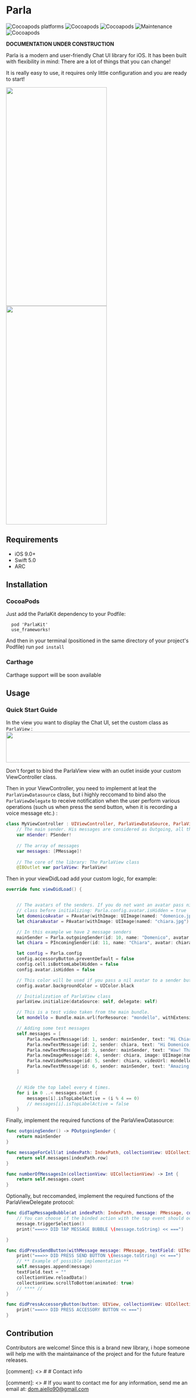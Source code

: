 # Parla

![Cocoapods platforms](https://img.shields.io/cocoapods/p/ParlaKit.svg?color=%23fb0006)
![Cocoapods](https://img.shields.io/badge/language-swift%205.0-red.svg)
![Cocoapods](https://img.shields.io/cocoapods/v/ParlaKit.svg?color=green)
![Maintenance](https://img.shields.io/maintenance/yes/2019.svg)
![Cocoapods](https://img.shields.io/cocoapods/l/ParlaKit.svg)

**DOCUMENTATION UNDER CONSTRUCTION**

Parla is a modern and user-friendly Chat UI library for iOS. It has been built with flexibility in mind: There are a lot of things that you can change!

It is really easy to use, it requires only little configuration and you are ready to start!

<img src="https://github.com/cyclonesword/parla/blob/master/Test%20Resources/Simulator%20Screen%20Shot%20-%20iPhone%20X%CA%80%20-%202019-05-18%20at%2012.17.41.png?raw=true" width="276" height="598"><img src="https://github.com/cyclonesword/parla/blob/master/Test%20Resources/Simulator%20Screen%20Shot%20-%20iPhone%20X%CA%80%20-%202019-05-18%20at%2012.17.46.png?raw=true" width="276" height="598">

## Requirements

* iOS 9.0+
* Swift 5.0
* ARC

## Installation
### CocoaPods

Just add the ParlaKit dependency to your Podfile:
```cocoapods
  pod 'ParlaKit'
  use_frameworks!
```
And then in your terminal (positioned in the same directory of your project's Podfile) run ```pod install``` 

### Carthage
Carthage support will be soon available

## Usage
### Quick Start Guide

In the view you want to display the Chat UI, set the custom class as  ```ParlaView``` :
<img src="https://github.com/cyclonesword/parla/blob/master/parla/Test%20Resources/github_task_1.png?raw=true" width="821" height="84">

Don't forget to bind the ParlaView view with an outlet inside your custom ViewController class.

Then in your ViewController, you need to implement at leat the ```ParlaViewDatasource``` class, but i highly reccomand to bind also the ```ParlaViewDelegate``` to receive notification when the user perform various operations (such us when press the send button, when it is recording a voice message etc.) :
```swift
class MyViewController : UIViewController, ParlaViewDataSource, ParlaViewDelegate { 
    // The main sender. His messages are considered as Outgoing, all the messages of other senders will be considerer as   Incoming messages.
    var mSender: PSender!
    
    // The array of messages
    var messages: [PMessage]!
    
    // The core of the library: The ParlaView class
    @IBOutlet var parlaView: ParlaView!
```

Then in your viewDidLoad add your custom logic, for example: 
```swift
override func viewDidLoad() {


    // The avatars of the senders. If you do not want an avatar pass nil and disable avatar in the config
    // class before initializing: Parla.config.avatar.isHidden = true
    let domenicoAvatar = PAvatar(withImage: UIImage(named: "domenico.jpeg")!)
    let chiaraAvatar = PAvatar(withImage: UIImage(named: "chiara.jpg")!)

    // In this example we have 2 message senders
    mainSender = Parla.outgoingSender(id: 10, name: "Domenico", avatar: domenicoAvatar)
    let chiara = PIncomingSender(id: 11, name: "Chiara", avatar: chiaraAvatar)

    let config = Parla.config
    config.accessoryButton.preventDefault = false
    config.cell.isBottomLabelHidden = false
    config.avatar.isHidden = false

    // This color will be used if you pass a nil avatar to a sender but do not set the isHidden property to true.
    config.avatar.backgroundColor = UIColor.black

    // Initialization of ParlaView class
    parlaView.initialize(dataSource: self, delegate: self)

    // This is a test video taken from the main bundle.
    let mondello = Bundle.main.url(forResource: "mondello", withExtension: "mp4")!

    // Adding some test messages
    self.messages = [
        Parla.newTextMessage(id: 1, sender: mainSender, text: "Hi Chiara! How are you? :)"),
        Parla.newTextMessage(id: 2, sender: chiara, text: "Hi Domenico, all right! I'm sitting on a deckchiar here in the wonderful beach of Mondello, in Palermo (Italy)  :)"),
        Parla.newTextMessage(id: 3, sender: mainSender, text: "Waw! Tha's awesome! I can't wait to see a picture of you in this wonderful place!"),
        Parla.newImageMessage(id: 4, sender: chiara, image: UIImage(named: "mondello-beach.jpg")!),
        Parla.newVideoMessage(id: 5, sender: chiara, videoUrl: mondello),
        Parla.newTextMessage(id: 6, sender: mainSender, text: "Amazing, i'm coming right now!"),
    ]


    // Hide the top label every 4 times.
    for i in 0 ..< messages.count {
        messages[i].isTopLabelActive = (i % 4 == 0)
        // messages[i].isTopLabelActive = false
    }
```

Finally, implement the required functions of the ParlaViewDatasource:
```swift
func outgoingSender() -> POutgoingSender {
    return mainSender
}

func messageForCell(at indexPath: IndexPath, collectionView: UICollectionView) -> PMessage {
    return self.messages[indexPath.row]
}

func numberOfMessagesIn(collectionView: UICollectionView) -> Int {
    return self.messages.count
}
 ```
 
Optionally, but reccomanded, implement the required functions of the ParlaViewDelegate protocol:
```swift
func didTapMessageBubble(at indexPath: IndexPath, message: PMessage, collectionView: UICollectionView) {
    // You can choose if the binded action with the tap event should occur.
    message.triggerSelection()
    print("===>> DID TAP MESSAGE BUBBLE \(message.toString) << ===")

}

func didPressSendButton(withMessage message: PMessage, textField: UITextField, collectionView: UICollectionView) {
    print("===>> DID PRESS SEND BUTTON \(message.toString) << ===")
    // ** Example of possible implementation **
    self.messages.append(message)
    textField.text = ""
    collectionView.reloadData()
    collectionView.scrollToBottom(animated: true)
    // **** //
}

func didPressAccessoryButton(button: UIView, collectionView: UICollectionView) {
    print("===>> DID PRESS ACCESSORY BUTTON << ===")
}
 ```
 
 ## Contribution
 
Contributors are welcome! 
Since this is a brand new library, i hope someone will help me with the maintainance of the project and for the future feature releases.
 
[comment]: <> # # Contact info
 
[comment]: <> # If you want to contact me for any information, send me an email at: dom.aiello90@gmail.com
